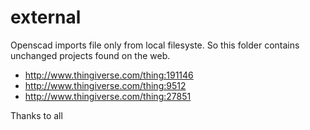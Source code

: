external
===================

Openscad imports file only from local filesyste. So this folder contains unchanged projects found on the web.

* http://www.thingiverse.com/thing:191146
* http://www.thingiverse.com/thing:9512
* http://www.thingiverse.com/thing:27851

Thanks to all
